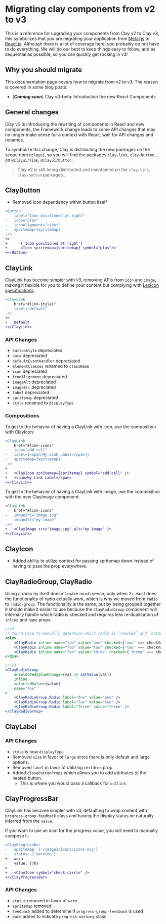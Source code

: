# Migrating clay components from v2 to v3

This is a reference for upgrading your components from Clay v2 to Clay v3, this symbolizes that you are migrating your application from [Metal.js](https://metaljs.com) to [React.js](https://reactjs.org). Although there is a lot of coverage here, you probably do not have to do everything. We will do our best to keep things easy to follow, and as sequential as possible, so you can quickly get rocking in v3!

## Why you should migrate

This documentation page covers how to migrate from v2 to v3. The reason is covered in some blog posts:

-   (**_Coming soon_**) Clay v3-beta: Introduction the new React Components

## General changes

Clay v3 is introducing the rewriting of components in React and new components, the Framework change leads to some API changes that may no longer make sense for a context with React, wait for API changes and renames.

To symbolize this change, Clay is distributing the new packages on the scope npm `@clayui`, so you will find the packages `clay-link`, `clay-button`... on `@clayui/link`, `@clayui/button`.

> Clay v2 is still being distributed and maintained on the `clay-link`, `clay-button` packages...

## ClayButton

-   Removed icon dependency within button itself

```diff
<Button
-	label="Icon positioned at right"
-	icon="plus"
-	iconAlignment="right"
-	spritemap={spritemap}
-/>
+>
+      {'Icon positioned at right'}
+      <Icon spritemap={spritemap} symbol="plus"/>
+</Button>
```

## ClayLink

ClayLink has become simpler with v3, removing APIs from `icon` and `image`, making it flexible for you to define your content but complying with [Lexicon specifications](http://lexicondesign.io).

```diff
<ClayLink
	href="#link-styles"
-	label="Default"
-/>
+>
+	Default
+</ClayLink>
```

### API Changes

-   `buttonStyle` depreciated
-   `data` depreciated
-   `defaultEventHandler` depreciated
-   `elementClasses` renamed to `className`
-   `icon` depreciated
-   `iconAlignment` depreciated
-   `imageAlt` depreciated
-   `imageSrc` depreciated
-   `label` depreciated
-   `spritemap` depreciated
-   `style` renamed to `displayType`

### Compositions

To get to the behavior of having a ClayLink with icon, use the composition with ClayIcon:

```diff
<ClayLink
	href="#link-icons"
-	icon="add-cell"
-	label={<span>My Link Label</span>}
-	spritemap={spritemap}
-/>
+
+	<ClayIcon spritemap={spritemap} symbol="add-cell" />
+	<span>My Link Label</span>
+</ClayLink>
```

To get to the behavior of having a ClayLink with image, use the composition with the new ClayImage component:

```diff
<ClayLink
	href="#link-icons"
-	imageSrc="image.jpg"
-	imageAlt="my image"
-/>
+	<ClayImage src="image.jpg" alt="my image" />
+</ClayLink>
```

## ClayIcon

-   Added ability to utilize context for passing spritemap down instead of having to pass the prop everywhere.

## ClayRadioGroup, ClayRadio

Using a radio by itself doesn't make much sense, only when 2+ exist does the functionality of radio actually work, which is why we moved from `radio` to `radio-group`. The functionality is the same, but by being grouped together it should make it easier to use because the `ClayRadioGroup` component will internally handle which radio is checked and requires less re-duplication of `inline` and `name` props.

```jsx
//v2
// You'd have to manually determine which radio is `checked` and `onChange` for each one
<div>
	<ClayRadio inline name="foo" value="one" checked={'one' === checkValue} onClick={() => setValue('one')} />
	<ClayRadio inline name="foo" value="two" checked={'two' === checkValue} onClick={() => setValue('two')} />
	<ClayRadio inline name="foo" value="three" checked={'three' === checkValue} onClick={() => setValue('three')} />
</div>

// v3
<ClayRadioGroup
	onSelectedValueChange={val => setValue(val)}
	inline
	selectedValue={value}
	name="foo"
>
	<ClayRadioGroup.Radio label="One" value="one" />
	<ClayRadioGroup.Radio label="Two" value="two" />
	<ClayRadioGroup.Radio label="Three" value="three" />
</ClayRadioGroup>
```

## ClayLabel

### API Changes

-   `style` is now `displayType`
-   Removed `size` in favor of `large` since there is only default and large options.
-   Removed `label` in favor of utilizing `children` prop
-   Added `closeButtonProps` which allows you to add attributes to the nested button.
    -   This is where you would pass a callback for `onClick`.

## ClayProgressBar

ClayLink has become simpler with v3, defaulting to wrap content with `progress-group-feedback` class and having the display status be naturally inferred from the `value`.

If you want to use an icon for the progress value, you will need to manually compose it.

```diff
<ClayProgressBar
-	spritemap: {'/images/icons/icons.svg'}
-	status: {'warning'}
+	warn
	value: {70}
>
+	<ClayIcon symbol="check-circle" />
+</ClayProgressBar>
```

### API Changes

-   `status` removed in favor of `warn`
-   `spritemap` removed
-   `feedback` added to determine if `progress-group-feedback` is used
-   `warn` added to indicate `progress-warning` class
